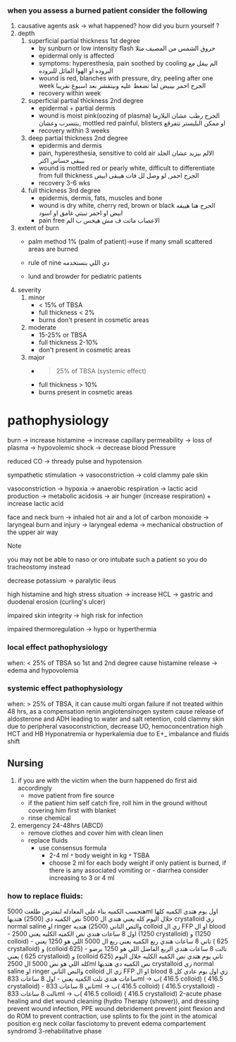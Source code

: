 ### when you assess a burned patient consider the following
1. causative agents
	ask -> what happened? how did you burn yourself ?
2. depth
	1. superficial partial thickness 1st degree
		- by sunburn or low intensity flash حروق الشمس من المصيف مثلا
		- epidermal only is affected
		- symptoms: hyperesthesia, pain soothed by cooling الم بيقل مع البروده او الهوا المائل للبروده
		- wound is red, blanches with pressure, dry, peeling after one week الجرح احمر بيبيض لما تضغط عليه وبيتقشر بعد اسبوع تقريبا
		- recovery within week
	2. superficial partial thickness 2nd degree
		- epidermal + partial dermis
		- wound is moist pink(oozing of plasma) الجرح رطب عشان البلازما بتتسرب وعشان, mottled red painful, blisters او ممكن البليستر تتفرقع
		- recovery within 3 weeks
	3. deep partial thickness 2nd degree
		- epidermis and dermis
		- pain, hyperesthesia, sensitive to cold air الالم بيزيد عشان الجلد بيبقى حساس اكتر
		- wound is mottled red or pearly white, difficult to differentiate from full thickness الجرح احمر, لو وصل لل فات هيبقى ابيض
		- recovery 3-6 wks
	4. full thickness 3rd degree
		- epidermis, dermis, fats, muscles and bone
		- wound is dry white, cherry red, brown or black الجرح هنا هيبقه ابيض او احمر نبيتي غامق او اسود
		- pain free الاعصاب ماتت ف مش هيحس ب الم
3. extent of burn
	- palm method 1% (palm of patient)->use if many small scattered areas are burned 
	- rule of nine دي اللي بنستخدمه
		
	- lund and browder for pediatric patients
4. severity
	1. minor
		- < 15% of TBSA
		- full thickness < 2%
		- burns don't present in cosmetic areas
	2. moderate
		- 15-25% or TBSA
		- full thickness 2-10%
		- don't present in cosmetic areas
	3. major
		- > 25% of TBSA (systemic effect)
		- full thickness > 10%
		- burns present in cosmetic areas


# pathophysiology

burn -> increase histamine -> increase capillary permeability -> loss of plasma -> hypovolemic shock -> decrease blood Pressure

reduced CO -> thready pulse and hypotension

sympathetic stimulation -> vasoconstriction -> cold clammy pale skin

vasoconstriction -> hypoxia -> anaerobic respiration -> lactic acid production -> metabolic acidosis -> air hunger (increase respiration) + increase lactic acid

face and neck burn -> inhaled hot air and a lot of carbon monoxide -> laryngeal burn and injury -> laryngeal edema -> mechanical obstruction of the upper air way
> [!NOTE]
> you may not be able to naso or oro intubate such a patient so you do tracheostomy instead

decrease potassium -> paralytic ileus 

high histamine and high stress situation -> increase HCL -> gastric and duodenal erosion (curling's ulcer)

impaired skin integrity -> high risk for infection

impaired thermoregulation -> hypo or hyperthermia
 
### local effect  pathophysiology

when: < 25% of TBSA so 1st and 2nd degree cause histamine release -> edema and hypovolemia

### systemic effect pathophysiology

when: > 25% of TBSA, it can cause multi organ failure if not treated within 48 hrs,  as a compensation renin angiotensinogen system cause release of aldosterone and ADH leading to water and salt retention, cold clammy skin due to peripheral vasoconstriction, decrease UO, hemoconcentration high HCT and HB 
Hyponatremia or hyperkalemia due to E+_ imbalance and fluids shift


## Nursing
1. if you are with the victim when the burn happened do first aid accordingly 
	- move patient from fire source
	- if the patient him self catch fire, roll him in the ground without covering him first with blanket
	- rinse chemical
2. emergency 24-48hrs (ABCD)
	- remove clothes and cover him with clean linen
	- replace fluids
		- use consensus formula
			- 2-4 ml `*` body weight in kg `*` TSBA
			- choose 2 ml for each body weight if only patient is burned, if there is any associated vomiting or - diarrhea consider increasing to 3 or 4 ml
### how to replace fluids:
هتحسب الكميه بناء على المعادله لنفترض طلعت 5000ml 
اول يوم هتدي الكميه كلها خلال اليوم كله يعني هتدي ال 5000
	نص الكميه دي  (2500) هتديها crystalloid زي normal saline او ringer
	والنص التاني (2500) هتديه colloid زي ال FFP او ال blood 
	- اول 8 ساعات هندي نص الكميه الكليه
		 يعني 2500 (1250 crystalloid) و (1250 colloid) 
	- تاني 8 ساعات هندي ربع الكميه  يعني ربع ال 5000 اللي هو 1250
		يعني ( 625 crystalloid) و (colloid 625)
	- تالت 8 ساعات هتدي الربع الفاضل اللي هو 1250 برضو 
		يعني ( 625 crystalloid) و (colloid 625)
تاني يوم هتدي نص الكميه الكليه  خلال اليوم كله اللي هو نص 5000  ال 2500ml
	نص الكميه دي هتديها crystalloid زي normal saline او ringer والنص التاني colloid زي ال FFP او ال blood زي اول يوم عادي
	كل 8 ساعات هتدي تلت الكميه يعني
	- اول 8 ساعات 833ml -> ب( 416.5 colloid) ( 416.5 crystalloid)
	- تاني 8 ساعات 833ml -> ب( 416.5 colloid) ( 416.5 crystalloid)
	- تالت 8 ساعات 833ml -> ب( 416.5 colloid) ( 416.5 crystalloid)
2-acute phase
	healing and diet
	wound cleaning (hydro Therapy (shower)), and dressing
	prevent wound infection, PPE
	wound debridement
	prevent joint flexion and do ROM to prevent contraction, use splints to fix the joint in the atomical position e:g neck collar
	fasciotomy to prevent edema compartement syndromd
3-rehabilitative phase
